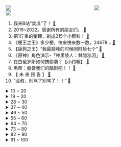<div >
	<a style="float:left;width:55%;" href = "https://github.com/anuraghazra/github-readme-stats">
	 <img src = "https://github-readme-stats.vercel.app/api?username=iuuuuuaena&theme=buefy&show_icons=true"/>
	</a>
	<a  style="float:right;width:45%" href = "https://github.com/anuraghazra/github-readme-stats">
	 <img  src="https://github-readme-stats.vercel.app/api/top-langs/?username=anuraghazra&layout=compact"/>
	</a>
	</div>

[![](https://img.shields.io/badge/jxd-@jxdgogogo.xyz-yellowgreen.svg)](https://www.jxdgogogo.xyz)<br>
1. 我来B站“卖瓜”了！ [:link:](//www.bilibili.com/video/BV1g3411W7ye) <br>
2. 2019~2022。感谢所有的朋友们。 [:link:](//www.bilibili.com/video/BV1AF411s7vZ) <br>
3. 把1斤重的猪蹄，剁成315个小颗粒！ [:link:](//www.bilibili.com/video/BV1ca4114778) <br>
4. 《梗王之王》多少梗，快来快来数一数，24678... [:link:](//www.bilibili.com/video/BV1Ku411B7XR) <br>
5. 【舔狗之王】“我最巅峰的时候同时舔七个” [:link:](//www.bilibili.com/video/BV1hY411J7j5) <br>
6. 《原神》角色演示-「神里绫人：林隐泓洄」 [:link:](//www.bilibili.com/video/BV1wa41147eh) <br>
7. 在白俄罗斯如何搞偷袭？【小约翰】 [:link:](//www.bilibili.com/video/BV1x94y1f7x4) <br>
8. 黑帮：尝尝我们的酷刑吧！！ [:link:](//www.bilibili.com/video/BV1ZT4y1i7Ev) <br>
9. 【 未 来 预 告 】 [:link:](//www.bilibili.com/video/BV1Tq4y1e7YE) <br>
10. “龙叔，别骂了别骂了！！” [:link:](//www.bilibili.com/video/BV1xT4y1e73P) <br>
<details>
<summary>10 ~ 20</summary>

11. 长相和声音完全不符是怎样的体验？ [:link:](//www.bilibili.com/video/BV1bS4y1N7yn) <br>
12. 重庆超爽羊肉吃法！全城卖28元，爆香一碗却能干掉2碗米饭！ [:link:](//www.bilibili.com/video/BV1tL411A7Z3) <br>
13. 别再玩假原神了！都来玩这款真原神！ [:link:](//www.bilibili.com/video/BV1vu411v7HH) <br>
14. 火影中那些无法超越的画面与台词 [:link:](//www.bilibili.com/video/BV1Z44y1A7XR) <br>
15. 制裁第三年，华为过得如何，下一步怎样破局？ [:link:](//www.bilibili.com/video/BV1rr4y1W75P) <br>
16. 【原神】层岩巨渊宝箱全收集（持续更新中） [:link:](//www.bilibili.com/video/BV1dr4y1W7jC) <br>
17. 【时代少年团】时代少年团的拍摄日常 [:link:](//www.bilibili.com/video/BV1694y1f7w7) <br>
18. 炸 鸡 汉 堡 天 花 板 [:link:](//www.bilibili.com/video/BV1z44y1A7WV) <br>
19. 1=7？1例器官捐赠，拯救7个生命！叶沙一个值得被铭记的少年 [:link:](//www.bilibili.com/video/BV1SP4y1T75K) <br>
</details>
<details>
<summary>19 ~ 20</summary>

20. 100W粉丝达成，去找小栗旬老师理个发。 [:link:](//www.bilibili.com/video/BV1Ca411x71u) <br>
21. Vitas！别一天老喊那海豚音谁不会啊！ [:link:](//www.bilibili.com/video/BV1rT4y1e7gG) <br>
22. 非常感谢大家一路以来的支持 [:link:](//www.bilibili.com/video/BV1a34y147jm) <br>
23. 4月1号起男同胞们必须知道的十个法律知识！记得点赞、收藏！ [:link:](//www.bilibili.com/video/BV1Dr4y1W7us) <br>
24. 【原神层岩巨渊宝箱全收集】(地表已完结)精准分类，路线规划！全网最贴心的璃月宝箱攻略！岩之印获取途径！ [:link:](//www.bilibili.com/video/BV1ru411v7jr) <br>
25. 别再被“景点雨花石”骗了，狐主任带你看真正的雨花石！ [:link:](//www.bilibili.com/video/BV1Mu411i7bL) <br>
26. 用人民的名义的方式打开车窗，然后…… [:link:](//www.bilibili.com/video/BV17Z4y1z79L) <br>
27. 当你和女朋友一起追剧！ [:link:](//www.bilibili.com/video/BV1ar4y1q7nT) <br>
28. 空 投 の 炸 蛋 ？【C4快乐阴人流#27】 [:link:](//www.bilibili.com/video/BV1ni4y1Q7rV) <br>
</details>
<details>
<summary>28 ~ 30</summary>

29. 大家的陪伴是最重要的 这才是我最感谢大家的！ [:link:](//www.bilibili.com/video/BV1Xa411x7Y2) <br>
30. 这是 户外烤地瓜神器吗 [:link:](//www.bilibili.com/video/BV1m3411n7hK) <br>
31. 当你的老板是个香港人 [:link:](//www.bilibili.com/video/BV1oa411x7eV) <br>
32. 【原神】五等分の稻妻老婆【爆肝描改动画】 [:link:](//www.bilibili.com/video/BV1yL4y177Dz) <br>
33. 自信点，你永远可以相信中国人的审美 [:link:](//www.bilibili.com/video/BV1YL411A7hX) <br>
34. 谈恋爱？不如做数学题 [:link:](//www.bilibili.com/video/BV1sL4y177sC) <br>
35. 国产独立游戏《隐世神剑传》宣传片 4月15日 Steam发售EA版 [:link:](//www.bilibili.com/video/BV15P4y1M7mQ) <br>
36. 重返青春了兄弟们 [:link:](//www.bilibili.com/video/BV1W94y1f7y9) <br>
37. 我生来就是素颜，何来和解之说？ [:link:](//www.bilibili.com/video/BV1Zi4y1D7rN) <br>
</details>
<details>
<summary>37 ~ 40</summary>

38. 【罗翔】如果错的行为导致好的结果？这件事情如何衡量？ [:link:](//www.bilibili.com/video/BV1Nu411B79n) <br>
39. 空白100年战争终极猜想！失去“声音”的乔伊波伊，与重生的太阳神之力！人人果实幻兽种能力大盘点！ [:link:](//www.bilibili.com/video/BV1Dq4y1Y7rx) <br>
40. 上头买了个1w4的纸灯，居然是全网首开?【图一乐08】 [:link:](//www.bilibili.com/video/BV1PY411J7Q6) <br>
41. 我和我的冤种朋友 [:link:](//www.bilibili.com/video/BV1794y1f7eU) <br>
42. 小姐姐用邓紫棋的声线唱《泡沫》，一开口惊了！ [:link:](//www.bilibili.com/video/BV1au411v7hD) <br>
43. B 站 LV6 现 状 [:link:](//www.bilibili.com/video/BV1AT4y1q7wa) <br>
44. 巨人在现实中到底有多大？爆肝30天，用特效还原巨人变身名场面！ [:link:](//www.bilibili.com/video/BV1gS4y1m7wj) <br>
45. 保卫者 [:link:](//www.bilibili.com/video/BV1G94y1f7h4) <br>
46. 康熙四公主：真正的大女主，是什么样的？【雍正王朝】 [:link:](//www.bilibili.com/video/BV1mF411W7jD) <br>
</details>
<details>
<summary>46 ~ 50</summary>

47. 【石黑英雄】红凯亲测UR版欧布圆环！康康它有哪些改变？ [:link:](//www.bilibili.com/video/BV1X44y1A7n6) <br>
48. #巴基斯坦#核弹 [:link:](//www.bilibili.com/video/BV1944y1N7UW) <br>
49. 坠机现场，一只黑色蝴蝶轻轻飘落… [:link:](//www.bilibili.com/video/BV1qY4y1p7X7) <br>
50. 法语版爱丫爱丫？ [:link:](//www.bilibili.com/video/BV1ka411x7tU) <br>
51. 《 奇 怪 的 小 龟 龟 增 加 了 》 [:link:](//www.bilibili.com/video/BV19L4y177jc) <br>
52. 把爱返还给社会❤️收垃圾大爷的话让我泪目 [:link:](//www.bilibili.com/video/BV1XS4y1U7XP) <br>
53. 当晚会主持人做了老师 [:link:](//www.bilibili.com/video/BV1Cu411v7xj) <br>
54. 曝光一堆打假都打不掉的黑心商家 [:link:](//www.bilibili.com/video/BV1QY4y1q7WP) <br>
55. 【波兰球】各国防疫 [:link:](//www.bilibili.com/video/BV1w94y1f7NM) <br>
</details>
<details>
<summary>55 ~ 60</summary>

56. 《唯一》告五人-耳机听有惊喜 [:link:](//www.bilibili.com/video/BV1jq4y1Y7QR) <br>
57. 毒 鸡 汤 发 生 什 么 事 了 [:link:](//www.bilibili.com/video/BV1Ni4y1Q7wM) <br>
58. 数学作业我写个@$&%#… [:link:](//www.bilibili.com/video/BV1tL411A7N3) <br>
59. 没规定说不行啊 [:link:](//www.bilibili.com/video/BV1pL4y177yU) <br>
60. 初听只是斜刘海，再听已是地中海 [:link:](//www.bilibili.com/video/BV1Xu411q7CM) <br>
61. 【这些真的用来打仗的？】 [:link:](//www.bilibili.com/video/BV1pL4y177ie) <br>
62. 触发恶霸被动技能所有集合，一次性看个够吧！ [:link:](//www.bilibili.com/video/BV1Ea41147PG) <br>
63. 晚上8点以后去盒马吃海鲜，疯狂捡漏，疯狂白嫖，一整个舒服住！ [:link:](//www.bilibili.com/video/BV1mF411W7YW) <br>
64. 疯了！小伙居然当着女朋友的面看蓝色战衣。。。 [:link:](//www.bilibili.com/video/BV1zS4y1N7oP) <br>
</details>
<details>
<summary>64 ~ 70</summary>

65. 【卡琳娜和揉西】关于我如何将假发做成真发的秘密 [:link:](//www.bilibili.com/video/BV1JS4y1m7zw) <br>
66. 4000块的和牛了不起？还不是被我拿来做肉包子烤冷面手抓饼。 [:link:](//www.bilibili.com/video/BV1g44y1K77p) <br>
67. 【鬼灭之刃cos】梅×妓夫太郎「明明说好要一直在一起的，你不记得我们的约定了嘛？」 [:link:](//www.bilibili.com/video/BV1k94y1f7vf) <br>
68. 鸡肉的脂肪都在皮上，健身的同学吃鸡要去皮。 [:link:](//www.bilibili.com/video/BV18L4y177Xj) <br>
69. 男孩掉入河中路过男子毫不犹豫跳水救人：手机没掏 衣服没脱 烟都没熄 [:link:](//www.bilibili.com/video/BV1er4y1W7rJ) <br>
70. 笑死 99新的脑子当然贵 [:link:](//www.bilibili.com/video/BV1SY411E7jg) <br>
71. 村民一致同意漠叔担任宣传大使，老乡送来兔子庆祝，大家一起建设农村 [:link:](//www.bilibili.com/video/BV1F44y1P7ek) <br>
72. 【王老菊】郊游篇 | 艾尔登法环EP.14 [:link:](//www.bilibili.com/video/BV1R94y1f7pV) <br>
73. 【花玲】大喜 [:link:](//www.bilibili.com/video/BV1Fu411i7JM) <br>
</details>
<details>
<summary>73 ~ 80</summary>

74. 能耽误您四分钟，来听一下我的原创钢琴曲吗。 [:link:](//www.bilibili.com/video/BV1VY4y1q7ui) <br>
75. 又嫩又香的土豆牛肉粒，拌饭吃我超爱！ [:link:](//www.bilibili.com/video/BV1vu411v763) <br>
76. 小学门口的一元一碗鸡蛋火腿炒饭，小学生的快钱不快乐我不知道，反正我们是快乐的！ [:link:](//www.bilibili.com/video/BV1CS4y1N7sM) <br>
77. 捡“钱包”宣传反诈的视频火了，来看看路人捡“钱包”的反应。 [:link:](//www.bilibili.com/video/BV1aq4y1Y7tZ) <br>
78. 铁血今犹在，山河已无恙，活着的“邱少云”--涂伯毅 [:link:](//www.bilibili.com/video/BV1ai4y1k72h) <br>
79. 男子雨天等公交被私家车溅一头水，交警：这个必须管！等我们盘他 [:link:](//www.bilibili.com/video/BV1HY411J7z7) <br>
80. 鉴定网络热门艺术视频（20） [:link:](//www.bilibili.com/video/BV1RY4y1s7Ud) <br>
81. 要么不学，要么拼命学。 [:link:](//www.bilibili.com/video/BV19U4y1d7u7) <br>
82. 把 女 同 事 激 怒 五 次 [:link:](//www.bilibili.com/video/BV1x34y147UH) <br>
</details>
<details>
<summary>82 ~ 90</summary>

83. 万万没想到！！ [:link:](//www.bilibili.com/video/BV16r4y1W7Pv) <br>
84. 细读经典：被严重低估的华语杰作！现在上映票房至少10亿起 [:link:](//www.bilibili.com/video/BV1vY4y1q7JL) <br>
85. LOL垃圾英雄拯救计划3：假面骑士约里克！【有点骚东西】 [:link:](//www.bilibili.com/video/BV1pi4y1Q7jd) <br>
86. 【(G)I-DLE】[练习室版本] - 'MY BAG' [:link:](//www.bilibili.com/video/BV1Q94y1f7xy) <br>
87. 【原神2.6】全网首发&超全·层岩巨渊全世界任务/隐藏任务 大合集~！（更新ing） [:link:](//www.bilibili.com/video/BV1RY4y1s7Ta) <br>
88. 301简直就是全时四驱猫 [:link:](//www.bilibili.com/video/BV1jS4y1m7Tf) <br>
89. 日本21岁“黑道千金”火爆全网，网友：就算被砍这岳父我也叫定了 [:link:](//www.bilibili.com/video/BV1w3411W7cv) <br>
90. 【Poppy Playtime动画】我生来孤独，我渴望拥抱 [:link:](//www.bilibili.com/video/BV1e34y147bE) <br>
91. 婆婆烧菜香  厨子探店¥314 [:link:](//www.bilibili.com/video/BV1934y147a9) <br>
</details>
<details>
<summary>91 ~ 100</summary>

92. 反诈app看了都要响两声【阅片无数Ⅱ 40】 [:link:](//www.bilibili.com/video/BV1pY411J76j) <br>
93. ⚡你 要 结 婚 了⚡ [:link:](//www.bilibili.com/video/BV1Z3411n7x8) <br>
94. 局长：杨利伟 [:link:](//www.bilibili.com/video/BV1x5411S7tX) <br>
95. 用弓字板给朋友做了一个猫爬架 [:link:](//www.bilibili.com/video/BV1gY411J7E4) <br>
96. 3000万到15亿，草帽一伙悬赏令传遍全世界 [:link:](//www.bilibili.com/video/BV1ru411q7Vd) <br>
97. 今天的任务：把三年前上班的影楼干倒闭！ [:link:](//www.bilibili.com/video/BV1ML4y177rS) <br>
98. 有些东西根本不配占据你的情绪，人生就是场体验，请你尽兴点。 [:link:](//www.bilibili.com/video/BV18Y411n71n) <br>
99. 狠人！22岁男子高速上轮滑欲回6000里外老家，交警及时劝返帮购票助回家 [:link:](//www.bilibili.com/video/BV1tY4y1q7C4) <br>
100. 我好笨，做个菜，又把自己弄得全身都是油 [:link:](//www.bilibili.com/video/BV1y94y1f7fg) <br>
</details>

